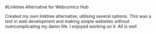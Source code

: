 #Linktree Alternative for Webcomics Hub

Created my own linktree alternative, utilising several options. This was a test in web development and making simple websites without overcomplicating my damn life. I enjoyed working on it. All is well
